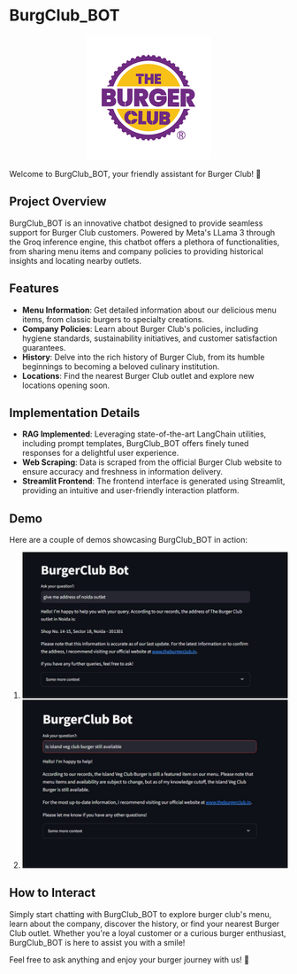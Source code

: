 # BurgClub_BOT

<p align="center">
  <img src="https://github.com/chiragHimself/BurgClub_BOT/blob/main/Demo/burger_club_icon.png" alt="Burger Club">
</p>

Welcome to BurgClub_BOT, your friendly assistant for  Burger Club! 🍔

## Project Overview

BurgClub_BOT is an innovative chatbot designed to provide seamless support for Burger Club customers. Powered by Meta's LLama 3 through the Groq inference engine, this chatbot offers a plethora of functionalities, from sharing menu items and company policies to providing historical insights and locating nearby outlets. 

## Features

- **Menu Information**: Get detailed information about our delicious menu items, from classic burgers to specialty creations.
- **Company Policies**: Learn about Burger Club's policies, including hygiene standards, sustainability initiatives, and customer satisfaction guarantees.
- **History**: Delve into the rich history of Burger Club, from its humble beginnings to becoming a beloved culinary institution.
- **Locations**: Find the nearest Burger Club outlet and explore new locations opening soon.

## Implementation Details

- **RAG Implemented**: Leveraging state-of-the-art LangChain utilities, including prompt templates, BurgClub_BOT offers finely tuned responses for a delightful user experience.
- **Web Scraping**: Data is scraped from the official Burger Club website to ensure accuracy and freshness in information delivery.
- **Streamlit Frontend**: The frontend interface is generated using Streamlit, providing an intuitive and user-friendly interaction platform.

## Demo

Here are a couple of demos showcasing BurgClub_BOT in action:

1. ![Demo 1](https://github.com/chiragHimself/BurgClub_BOT/blob/main/Demo/demoimg1.jpg)
2. ![Demo 2](https://github.com/chiragHimself/BurgClub_BOT/blob/main/Demo/demoimg2.jpg)

## How to Interact

Simply start chatting with BurgClub_BOT to explore burger club's menu, learn about the company, discover the history, or find your nearest Burger Club outlet. Whether you're a loyal customer or a curious burger enthusiast, BurgClub_BOT is here to assist you with a smile!

Feel free to ask anything and enjoy your burger journey with us! 🎉


